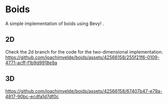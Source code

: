 # Boids

A simple implementation of boids using Bevy! .


## 2D
Check the 2d branch for the code for the two-dimensional implementation.
https://github.com/joachimvelde/boids/assets/42566158/255f21f6-0109-4771-acff-f1b9d9918e9a

## 3D
https://github.com/joachimvelde/boids/assets/42566158/67407b47-e79a-4817-90bc-ecdfa1d7df0c

